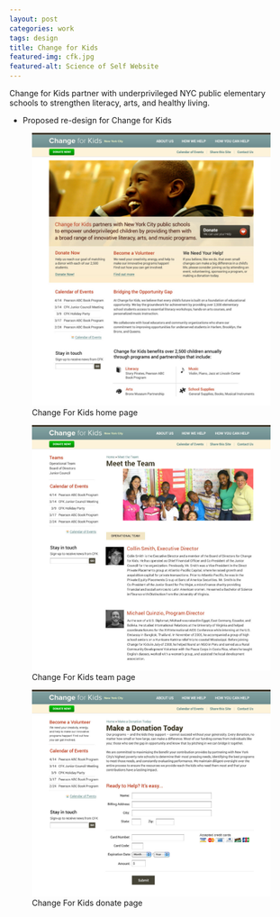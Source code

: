 ```yaml
---
layout: post
categories: work
tags: design
title: Change for Kids
featured-img: cfk.jpg
featured-alt: Science of Self Website
---
```


Change for Kids partner with underprivileged NYC public elementary schools to strengthen literacy, arts, and healthy living.

<!-- more -->

* Proposed re-design for Change for Kids

<figure class="mt-4 mb-4">
  <div class="screenshot screenshot-chrome">
    <img src="img/cfk.jpg" loading="lazy" class="border border-light">
  </div>
  <figcaption>Change For Kids home page</figcaption>
</figure>

<figure class="mb-4">
  <div class="screenshot screenshot-chrome">
    <img src="img/cfk-team.jpg" loading="lazy" class="border border-light">
  </div>
  <figcaption>Change For Kids team page</figcaption>
</figure>

<figure class="mb-4">
  <div class="screenshot screenshot-chrome">
    <img src="img/cfk-donate.jpg" loading="lazy" class="border border-light">
  </div>
  <figcaption>Change For Kids donate page</figcaption>
</figure>
